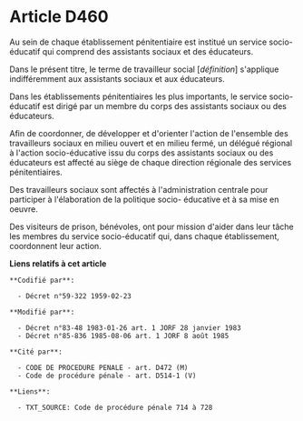 # Article D460

Au sein de chaque établissement pénitentiaire est institué un service socio-éducatif qui comprend des assistants sociaux et
des éducateurs. 

Dans le présent titre, le terme de travailleur social [*définition*] s'applique indifféremment aux assistants sociaux et aux
éducateurs. 

Dans les établissements pénitentiaires les plus importants, le service socio-éducatif est dirigé par un membre du corps des
assistants sociaux ou des éducateurs. 

Afin de coordonner, de développer et d'orienter l'action de l'ensemble des travailleurs sociaux en milieu ouvert et en milieu
fermé, un délégué régional à l'action socio-éducative issu du corps des assistants sociaux ou des éducateurs est affecté au
siège de chaque direction régionale des services pénitentiaires. 

Des travailleurs sociaux sont affectés à l'administration centrale pour participer à l'élaboration de la politique socio-
éducative et à sa mise en oeuvre. 

Des visiteurs de prison, bénévoles, ont pour mission d'aider dans leur tâche les membres du service socio-éducatif qui, dans
chaque établissement, coordonnent leur action.

**Liens relatifs à cet article**

	**Codifié par**:

	  - Décret n°59-322 1959-02-23

	**Modifié par**:

	  - Décret n°83-48 1983-01-26 art. 1 JORF 28 janvier 1983
	  - Décret n°85-836 1985-08-06 art. 1 JORF 8 août 1985

	**Cité par**:

	  - CODE DE PROCEDURE PENALE - art. D472 (M)
	  - Code de procédure pénale - art. D514-1 (V)

	**Liens**:

	  - TXT_SOURCE: Code de procédure pénale 714 à 728
